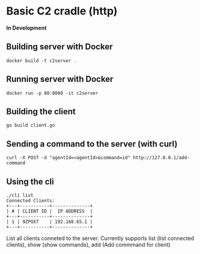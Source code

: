 # Basic C2 cradle (http)

**In Development**

## Building server with Docker

```
docker build -t c2server .
```

## Running server with Docker

```
docker run -p 80:8080 -it c2server
```

## Building the client

```
go build client.go
```

## Sending a command to the server (with curl)

```
curl -X POST -d "agentId=<agentId>&command=id" http://127.0.0.1/add-command
```

## Using the cli

```
./cli list
Connected Clients:
+---+-----------+--------------+
| # | CLIENT ID |  IP ADDRESS  |
+---+-----------+--------------+
| 1 | 9ZPOX7    | 192.168.65.1 |
+---+-----------+--------------+
```

List all clients conneted to the server. Currently supports list (list connected clients), show (show commands), add (Add commmand for client)